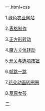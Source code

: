 一.html+css

  1.<a href="http://MyisCZQ.github.io/html+css/农业/noye/index.html">绿色农业网站</a>
  
  2.<a href="http://MyisCZQ.github.io/html+css/biaoge.html">表格制作</a>
  
  3.<a href="http://MyisCZQ.github.io/html+css/1.1.html">正方形转动</a> 
  
  4.<a href="http://MyisCZQ.github.io/html+css/1.0.html">魔方立体转动</a>
  
  5.<a href="http://MyisCZQ.github.io/html+css/5.0.html">开关与选项按钮</a> 
   
  6.<a href="http://MyisCZQ.github.io/html+css/2.0.html">帧跳一跳</a> 
  
  7.<a href="http://MyisCZQ.github.io/html+css/3.0.html">花朵动画转圈圈</a> 
  
  8.<a href="http://MyisCZQ.github.io/html+css/4.0.html">草原女孩</a> 
  
 二.
  
  

